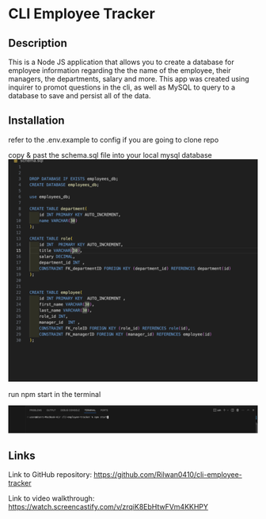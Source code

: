# CLI Employee Tracker

## Description
This is a Node JS application that allows you to create a database for employee information regarding the the name of the employee, their managers, the departments, salary and more. This app was created using inquirer to promot questions in the cli, as well as MySQL to query to a database to save and persist all of the data.

## Installation

refer to the .env.example to config if you are going to clone repo  


copy & past the schema.sql file into your local mysql database  
![alt text](./assets/img/installation2.png)

run npm start in the terminal  

![alt text](./assets/img/installation.png)

## Links
Link to GitHub repository: https://github.com/Rilwan0410/cli-employee-tracker  

Link to video walkthrough: https://watch.screencastify.com/v/zrqiK8EbHtwFVm4KKHPY 
